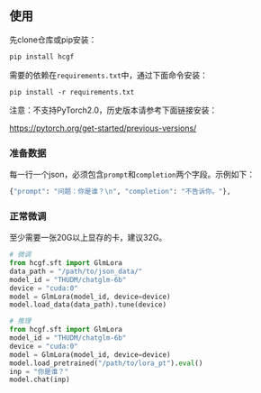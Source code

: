 
## 使用

先clone仓库或pip安装：

```bash
pip install hcgf
```

需要的依赖在`requirements.txt`中，通过下面命令安装：

```
pip install -r requirements.txt
```

注意：不支持PyTorch2.0，历史版本请参考下面链接安装：

https://pytorch.org/get-started/previous-versions/


### 准备数据

每一行一个json，必须包含`prompt`和`completion`两个字段。示例如下：

```bash
{"prompt": "问题：你是谁？\n", "completion": "不告诉你。"},
```

### 正常微调

至少需要一张20G以上显存的卡，建议32G。

```python
# 微调
from hcgf.sft import GlmLora
data_path = "/path/to/json_data/"
model_id = "THUDM/chatglm-6b"
device = "cuda:0"
model = GlmLora(model_id, device=device)
model.load_data(data_path).tune(device)

# 推理
from hcgf.sft import GlmLora
model_id = "THUDM/chatglm-6b"
device = "cuda:0"
model = GlmLora(model_id, device=device)
model.load_pretrained("/path/to/lora_pt").eval()
inp = "你是谁？"
model.chat(inp)
```
